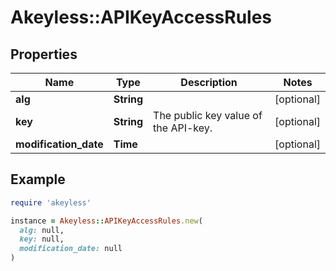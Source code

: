 # Akeyless::APIKeyAccessRules

## Properties

| Name | Type | Description | Notes |
| ---- | ---- | ----------- | ----- |
| **alg** | **String** |  | [optional] |
| **key** | **String** | The public key value of the API-key. | [optional] |
| **modification_date** | **Time** |  | [optional] |

## Example

```ruby
require 'akeyless'

instance = Akeyless::APIKeyAccessRules.new(
  alg: null,
  key: null,
  modification_date: null
)
```

